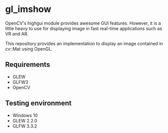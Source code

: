 # gl_imshow

OpenCV's highgui module provides awesome GUI features.
However, it is a little heavy to use for displaying image in fast real-time applications such as VR and AR.

This repository provides an implementation to display an image contained in cv::Mat using OpenGL.

## Requirements

* GLEW
* GLFW3
* OpenCV

## Testing environment

* Windows 10
* GLEW 2.2.0
* GLFW 3.3.2

